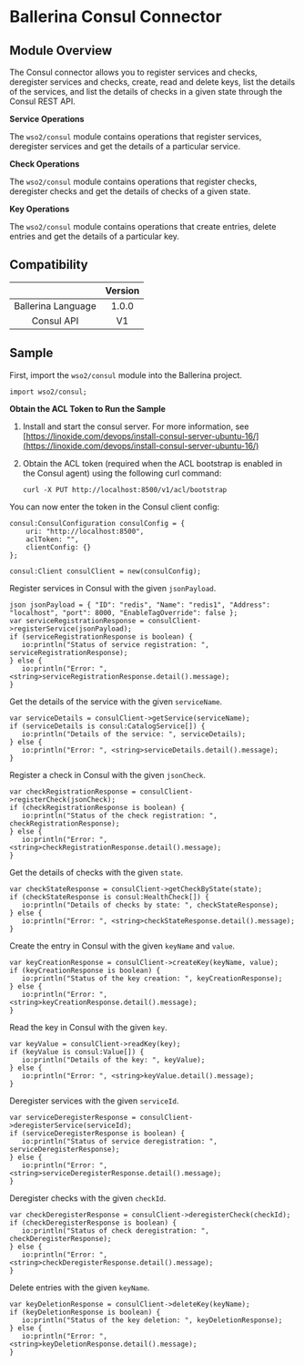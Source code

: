 # Ballerina Consul Connector

## Module Overview

The Consul connector allows you to register services and checks, deregister services and checks, create, read and 
delete keys, list the details of the 
services, and list the details of checks in a given state through the Consul REST API.

**Service Operations**

The `wso2/consul` module contains operations that register services, deregister services and get the details of a 
particular service.

**Check Operations**

The `wso2/consul` module contains operations that register checks, deregister checks and get the details of checks
 of a given state.

**Key Operations**

The `wso2/consul` module contains operations that create entries, delete entries and get the details of a particular 
key.


## Compatibility
|                             |       Version               |
|:---------------------------:|:---------------------------:|
|  Ballerina Language         |   1.0.0                     |
|  Consul API                 |   V1                        |

## Sample

First, import the `wso2/consul` module into the Ballerina project.

```ballerina
import wso2/consul;
```

**Obtain the ACL Token to Run the Sample**

1. Install and start the consul server. For more information, see [https://linoxide.com/devops/install-consul-server-ubuntu-16/](https://linoxide.com/devops/install-consul-server-ubuntu-16/) 

2. Obtain the ACL token (required when the ACL bootstrap is enabled in the Consul agent) using the following curl command:
    ```shell
    curl -X PUT http://localhost:8500/v1/acl/bootstrap
    ```

You can now enter the token in the Consul client config:
```ballerina
consul:ConsulConfiguration consulConfig = {
    uri: "http://localhost:8500",
    aclToken: "",
    clientConfig: {}
};
    
consul:Client consulClient = new(consulConfig);
```

Register services in Consul with the given `jsonPayload`.
```ballerina
json jsonPayload = { "ID": "redis", "Name": "redis1", "Address": "localhost", "port": 8000, "EnableTagOverride": false };
var serviceRegistrationResponse = consulClient->registerService(jsonPayload);
if (serviceRegistrationResponse is boolean) {
   io:println("Status of service registration: ", serviceRegistrationResponse);
} else {
   io:println("Error: ", <string>serviceRegistrationResponse.detail().message);
}
```

Get the details of the service with the given `serviceName`.
```ballerina
var serviceDetails = consulClient->getService(serviceName);
if (serviceDetails is consul:CatalogService[]) {
   io:println("Details of the service: ", serviceDetails);
} else {
   io:println("Error: ", <string>serviceDetails.detail().message);
}
```

Register a check in Consul with the given `jsonCheck`.
```ballerina
var checkRegistrationResponse = consulClient->registerCheck(jsonCheck);
if (checkRegistrationResponse is boolean) {
   io:println("Status of the check registration: ", checkRegistrationResponse);
} else {
   io:println("Error: ", <string>checkRegistrationResponse.detail().message);
}
```

Get the details of checks with the given `state`.
```ballerina
var checkStateResponse = consulClient->getCheckByState(state);
if (checkStateResponse is consul:HealthCheck[]) {
   io:println("Details of checks by state: ", checkStateResponse);
} else {
   io:println("Error: ", <string>checkStateResponse.detail().message);
}
```

Create the entry in Consul with the given `keyName` and `value`.
```ballerina
var keyCreationResponse = consulClient->createKey(keyName, value);
if (keyCreationResponse is boolean) {
   io:println("Status of the key creation: ", keyCreationResponse);
} else {
   io:println("Error: ", <string>keyCreationResponse.detail().message);
}
```

Read the key in Consul with the given `key`.
```ballerina
var keyValue = consulClient->readKey(key);
if (keyValue is consul:Value[]) {
   io:println("Details of the key: ", keyValue);
} else {
   io:println("Error: ", <string>keyValue.detail().message);
}
```

Deregister services with the given `serviceId`.
```ballerina
var serviceDeregisterResponse = consulClient->deregisterService(serviceId);
if (serviceDeregisterResponse is boolean) {
   io:println("Status of service deregistration: ", serviceDeregisterResponse);
} else {
   io:println("Error: ", <string>serviceDeregisterResponse.detail().message);
}
```

Deregister checks with the given `checkId`.
```ballerina
var checkDeregisterResponse = consulClient->deregisterCheck(checkId);
if (checkDeregisterResponse is boolean) {
   io:println("Status of check deregistration: ", checkDeregisterResponse);
} else {
   io:println("Error: ", <string>checkDeregisterResponse.detail().message);
}
```

Delete entries with the given `keyName`.
```ballerina
var keyDeletionResponse = consulClient->deleteKey(keyName);
if (keyDeletionResponse is boolean) {
   io:println("Status of the key deletion: ", keyDeletionResponse);
} else {
   io:println("Error: ", <string>keyDeletionResponse.detail().message);
}
```

